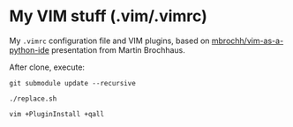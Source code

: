 # My VIM stuff (.vim/.vimrc)

My ``.vimrc`` configuration file and VIM plugins, based on 
[mbrochh/vim-as-a-python-ide](https://github.com/mbrochh/vim-as-a-python-ide) presentation from Martin Brochhaus. 

After clone, execute:

``git submodule update --recursive``

``./replace.sh``

``vim +PluginInstall +qall``

